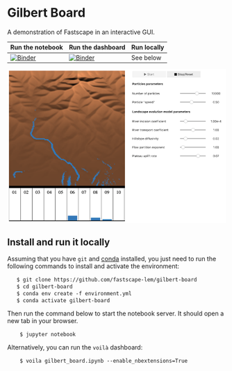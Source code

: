 # Gilbert Board

A demonstration of Fastscape in an interactive GUI.

| Run the notebook | Run the dashboard | Run locally |
| --- | --- | --- |
| [![Binder](https://mybinder.org/badge_logo.svg)](https://mybinder.org/v2/gh/fastscape-lem/gilbert-board/master?filepath=gilbert_board.ipynb) | [![Binder](https://mybinder.org/badge_logo.svg)](https://mybinder.org/v2/gh/fastscape-lem/gilbert-board/master?urlpath=%2Fvoila%2Frender%2Fgilbert_board.ipynb) | See below |

![Gilbert Board](img/board.png "Gilbert Board in action")

## Install and run it locally

Assuming that you have `git` and
[conda](https://conda.io/docs/index.html) installed, you just need to
run the following commands to install and activate the environment:

```
   $ git clone https://github.com/fastscape-lem/gilbert-board
   $ cd gilbert-board
   $ conda env create -f environment.yml
   $ conda activate gilbert-board
```

Then run the command below to start the notebook server. It should open
a new tab in your browser.

```
    $ jupyter notebook
```

Alternatively, you can run the `voilà` dashboard:

```
    $ voila gilbert_board.ipynb --enable_nbextensions=True
```
